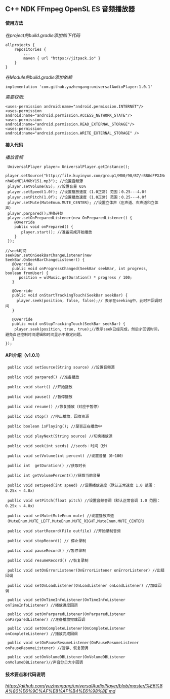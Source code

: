## C++  NDK  FFmpeg  OpenSL ES 音频播放器

#### 使用方法
*在project的build.gradle添加如下代码*

    allprojects {
	    repositories {
	        ...
	        maven { url "https://jitpack.io" }
	    }
	}

*在Module的build.gradle添加依赖*
  
    implementation 'com.github.yuzhengang:universalAudioPlayer:1.0.1'
   
*需要权限:*
    
    <uses-permission android:name="android.permission.INTERNET"/>
    <uses-permission android:name="android.permission.ACCESS_NETWORK_STATE"/>
    <uses-permission android:name="android.permission.READ_EXTERNAL_STORAGE"/>
    <uses-permission android:name="android.permission.WRITE_EXTERNAL_STORAGE" />
    
#### 接入代码
  *播放音频*
      
     UniversalPlayer player= UniversalPlayer.getInstance();
     player.setSource("http://file.kuyinyun.com/group1/M00/90/B7/rBBGdFPXJNeAM-nhABeMElAM6bY151.mp3"); //设置音频源
     player.setVolume(65); //设置音量 65%
     player.setSpeed(1.0f); //设置播放速度 (1.0正常) 范围：0.25---4.0f
     player.setPitch(1.0f); //设置播放速度 (1.0正常) 范围：0.25---4.0f
     player.setMute(MuteEnum.MUTE_CENTER); //设置立体声（左声道、右声道和立体声）
     player.parpared();准备开始
     player.setOnPreparedListener(new OnPreparedListener() {
        @Override
        public void onPrepared() {
           player.start(); //准备完成开始播放
        }
     });
     
    //seek时间
    seekBar.setOnSeekBarChangeListener(new SeekBar.OnSeekBarChangeListener() {
       @Override
       public void onProgressChanged(SeekBar seekBar, int progress, boolean fromUser) {
          position = wlMusic.getDuration() * progress / 100;
       }

       @Override
       public void onStartTrackingTouch(SeekBar seekBar) {
         player.seek(position, false, false);// 表示在seeking中，此时不回调时间
       }

       @Override
       public void onStopTrackingTouch(SeekBar seekBar) {
        player.seek(position, true, true);//表示seek已经完成，然后才回调时间，避免自己控制时间逻辑和时间显示不稳定问题。
       }
    });
    
 #### API介绍（v1.0.1）   
 
     public void setSource(String source) //设置音频源
       
     public void parpared() //准备播放
     
     public void start() //开始播放

     public void pause() //暂停播放
     
     public void resume() //恢复播放（对应于暂停）
     
     public void stop() //停止播放，回收资源
     
     public boolean isPlaying(); //是否正在播放中
     
     public void playNext(String source) //切换播放源

     public void seek(int secds) //secds：时间（秒） 

     public void setVolume(int percent) //设置音量（0~100）
     
     public int  getDuration() //获取时长
     
     public int getVolumePercent()//获取当前音量
     
     public void setSpeed(int speed) //设置播放速度（默认正常速度 1.0 范围：0.25x ~ 4.0x）
    
     public void setPitch(float pitch) //设置音频音调（默认正常音调 1.0 范围：0.25x ~ 4.0x）   
     
     public void setMute(MuteEnum mute) //设置播放声道 （MuteEnum.MUTE_LEFT,MuteEnum.MUTE_RIGHT,MuteEnum.MUTE_CENTER）
     
     public void startRecord(File outfile) //开始录制音频
     
     public void stopRecord() // 停止录制
          
     public void pauseRecord() //暂停录制

     public void resumeRecord() //恢复录制
     
     public void setOnErrorListener(OnErrorListener onErrorListener) //出错回调
     
     public void setOnLoadListener(OnLoadListener onLoadListener) //加载回调
     
     public void setOnTimeInfoListener(OnTimeInfoListener onTimeInfoListener) //播放进度回调
     
     public void setOnParparedListener(OnParparedListener onParparedListener) //准备播放完成回调
     
     public void setOnCompleteListener(OnCompleteListener onCompleteListener) //播放完成回调

     public void setOnPauseResumeListener(OnPauseResumeListener onPauseResumeListener) //暂停、恢复回调
     
     public void setOnVolumeDBListener(OnVolumeDBListener onVolumeDBListener)//声音分贝大小回调
     
     
#### 技术要点和代码说明

 *https://github.com/yuzhengang/universalAudioPlayer/blob/master/%E6%8A%80%E6%9C%AF%E8%AF%B4%E6%98%8E.md*
     
    
     
     
